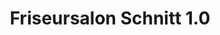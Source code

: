 ---
title: "Friseursalon Schnitt 1.0"
url: /neunburg-vorm-wald/friseursalon-schnitt-1-0/
shop: Friseur
---